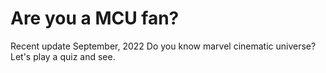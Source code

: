 # Are you a MCU fan?
Recent update September, 2022
Do you know marvel cinematic universe? Let's play a quiz and see.

